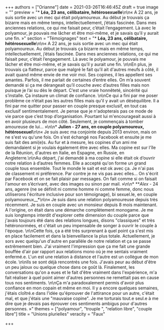 +++
authors = ["Orianne"]
date = 2021-03-26T16:46:45Z
draft = true
image = ""
preview = "* **Léa, 23 ans, célibataire, hétérosexuelle**\n\n« A 22 ans, je suis sortie avec un mec qui était polyamoureux. Au début je trouvais ça bizarre mais en même temps, intellectuellement, j’étais fascinée. Dans mes anciennes relations, ce qui me faisait peur, c’était l’engagement. Là avec le polyamour, je pouvais me lâcher et être moi-même, et je savais qu’il y aurait une fin. »"
section = "Témoignages"
text = "* **Léa, 23 ans, célibataire, hétérosexuelle**\n\n« A 22 ans, je suis sortie avec un mec qui était polyamoureux. Au début je trouvais ça bizarre mais en même temps, intellectuellement, j’étais fascinée. Dans mes anciennes relations, ce qui me faisait peur, c’était l’engagement. Là avec le polyamour, je pouvais me lâcher et être moi-même, et je savais qu’il y aurait une fin. \n\nEn plus, je trouvais ça flatteur, parce que malgré le fait qu’il ait d'autres meufs à côté, il avait quand même envie de me voir moi. Ses copines, il les appellent ses amantes. Parfois, il me parlait de certaines d’entre elles. On m’a souvent demandé si ça me dérangeait qu’il couche avec d’autres filles mais non puisque je l’ai su dès le départ. C’est une vraie honnêteté, sincérité qui s’installe. Ça instaure un climat de confiance. \n\nCe qui a fini par me poser problème ce n’était pas les autres filles mais qu'il y avait un déséquilibre. Il a fini par me quitter pour passer en couple presque exclusif, en tout cas exclusif sentimentalement. Je pense que je n'adopterais pas ce mode de vie parce que c’est trop d’organisation. Pourtant lui m'encourageait aussi à en avoir plusieurs de mon côté. Seulement, je commençais à tomber amoureuse de lui... »\n\n* **Julien - 27 ans, en couple polyamoureux, hétérosexuel**\n\n« Je suis avec ma conjointe depuis 2013 environ, mais on ne s'est vu qu'une fois. On s'est échangé nos Facebook et ensuite je me suis fait des ami(e)s. Au fur et à mesure, les copines d'un ami me demandaient si je voulais également être avec elles. Ma copine est sur l'île de la Réunion, d'autres en Italie, en Espagne, en Russie, en Angleterre.\n\nAu départ, j'ai demandé à ma copine si elle était ok d’ouvrir notre relation à d’autres femmes. Elle a accepté qu'on forme un grand couple tous ensemble. Tout le monde le sait et est ok avec ça.  Je n'ai pas de classement ni préférence. Par contre je ne vis pas avec elles... On s'écrit par Facebook et on se fait plaisir par messages. On fait comme si on faisait l'amour en s’écrivant,  avec des images ou sinon par mail. »\n\n* **_Alex_ - 24 ans, agenre (ne se définit ni comme homme ni comme femme, donc nous utiliserons l'écriture inclusive pour son témoignage), bi sexuel.le, en couple polyamoureux__*\n\n« Je suis dans une relation polyamoureuse depuis très récemment. Je suis en couple avec un monsieur depuis 8 mois maintenant. A l'origine, on était dans une démarche complètement monogame. Je me suis longtemps interdit d'explorer cette dimension du couple parce que j'avais toujours été dans des relations longues, disons \"classiques\" et très hétéronormées, et c'était un peu impensable de songer à ouvrir le couple à l'époque. \n\nCette fois, ça a été très surprenant à quel point ça s'est mis en place facilement et dans la bienveillance la plus totale. Actuellement, je sors avec quelqu'un d'autre en parallèle de notre relation et ça se passe extrêmement bien. J'ai vraiment l'impression que ça me fait une grande bouffée d'air par rapport aux relations mono où je me sentais vraiment enfermé.e. L'un est une relation à distance et l'autre est un collègue de mon école. \n\nIls se sont déjà rencontrés une fois. J'avais peur au début d'être un peu jaloux ou quelque chose dans ce goût là. Finalement, les conversations qu'on a eues et le fait d'être vraiment dans l'expérience, m'a fait réaliser à quel point aimer d'autres personnes ne remettait pas en cause tous nos sentiments. \n\nÇa m'a paradoxalement permis d'avoir plus confiance en mon copain et même en moi. Il y a encore quelques semaines, j'étais cloîtré.e dans l'idée qu'éprouver de l'attirance pour un autre, c'était mal, et que j'étais une \"mauvaise copine\". Je me torturais tout.e seul.e à me dire que je devais pas éprouver ces sentiments ambigus pour d'autres personnes. »"
themes = ["polyamour", "trouple ", "relation libre", "couple libre"]
title = "Unions plurielles"
veracity = "Faux"

+++
